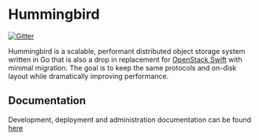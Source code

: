 Hummingbird
===========

[![Gitter](https://badges.gitter.im/troubling/hummingbird.svg)](https://gitter.im/troubling/hummingbird?utm_source=badge&utm_medium=badge&utm_campaign=pr-badge)

Hummingbird is a scalable, performant distributed object storage system written in Go
that is also a drop in replacement for [OpenStack Swift](http://swift.openstack.org) with minimal migration.
The goal is to keep the same protocols and on-disk layout while dramatically
improving performance.

Documentation
-------------

Development, deployment and administration documentation can be found [here](./docs/README.md)
